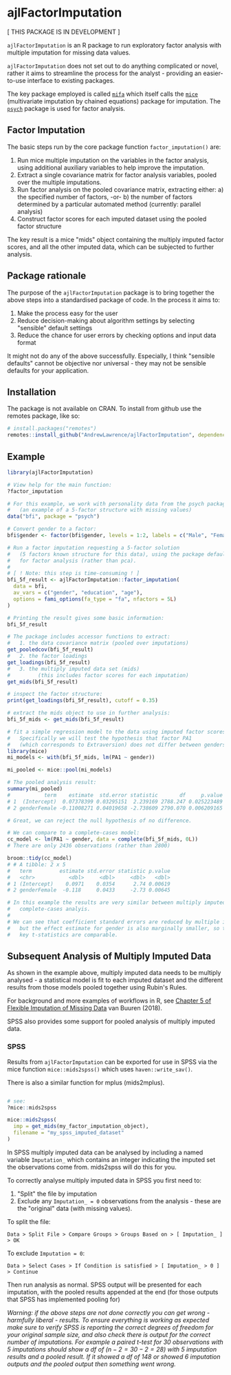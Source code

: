 # ajlFactorImputation

[ THIS PACKAGE IS IN DEVELOPMENT ]

`ajlFactorImputation` is an R package to run exploratory factor analysis with multiple imputation for missing data values.

`ajlFactorImputation` does not set out to do anything complicated or novel, rather it aims to streamline the process for the analyst - providing an easier-to-use interface to existing packages.

The key package employed is called [`mifa`](https://github.com/teebusch/mifa) which itself calls the [`mice`](https://amices.org/mice/) (multivariate imputation by chained equations) package for imputation. The [`psych`](https://personality-project.org/r/psych/) package is used for factor analysis.

## Factor Imputation

The basic steps run by the core package function `factor_imputation()` are:

1) Run mice multiple imputation on the variables in the factor analysis, using additional auxiliary variables to help improve the imputation.
2) Extract a single covariance matrix for factor analysis variables, pooled over the multiple imputations.
3) Run factor analysis on the pooled covariance matrix, extracting either:
    a) the specified number of factors, -or-
    b) the number of factors determined by a particular automated method (currently: parallel analysis)
4) Construct factor scores for each imputed dataset using the pooled factor structure

The key result is a mice "mids" object containing the multiply imputed factor scores, 
and all the other imputed data, which can be subjected to further analysis.

## Package rationale

The purpose of the `ajlFactorImputation` package is to bring together the above steps 
into a standardised package of code. In the process it aims to:

1) Make the process easy for the user
2) Reduce decision-making about algorithm settings by selecting "sensible" default settings
3) Reduce the chance for user errors by checking options and input data format

It might not do any of the above successfully.
Especially, I think "sensible defaults" cannot be objective nor universal - they may not be sensible defaults for your application.

## Installation

The package is not available on CRAN. To install from github use the 
remotes package, like so:

``` r
# install.packages("remotes")
remotes::install_github("AndrewLawrence/ajlFactorImputation", dependencies = TRUE)
```

## Example

```r
library(ajlFactorImputation)

# View help for the main function:
?factor_imputation

# For this example, we work with personality data from the psych package
#   (an example of a 5-factor structure with missing values)
data("bfi", package = "psych")

# Convert gender to a factor:
bfi$gender <- factor(bfi$gender, levels = 1:2, labels = c("Male", "Female"))

# Run a factor imputation requesting a 5-factor solution
#   (5 factors known structure for this data), using the package defaults
#   for factor analysis (rather than pca).
#
# [ ! Note: this step is time-consuming ! ]
bfi_5f_result <- ajlFactorImputation::factor_imputation(
  data = bfi,
  av_vars = c("gender", "education", "age"),
  options = fami_options(fa_type = "fa", nfactors = 5L)
)

# Printing the result gives some basic information:
bfi_5f_result

# The package includes accessor functions to extract:
#   1. the data covariance matrix (pooled over imputations)
get_pooledcov(bfi_5f_result)
#   2. the factor loadings
get_loadings(bfi_5f_result)
#   3. the multiply imputed data set (mids)
#         (this includes factor scores for each imputation)
get_mids(bfi_5f_result)

# inspect the factor structure:
print(get_loadings(bfi_5f_result), cutoff = 0.35)

# extract the mids object to use in further analysis:
bfi_5f_mids <- get_mids(bfi_5f_result)

# fit a simple regression model to the data using imputed factor scores.
#   Specifically we will test the hypothesis that factor PA1
#   (which corresponds to Extraversion) does not differ between genders.
library(mice)
mi_models <- with(bfi_5f_mids, lm(PA1 ~ gender))

mi_pooled <- mice::pool(mi_models)

# The pooled analysis result:
summary(mi_pooled)
#           term    estimate  std.error statistic       df     p.value
# 1  (Intercept)  0.07378399 0.03295151  2.239169 2788.247 0.025223489
# 2 genderFemale -0.11008271 0.04019658 -2.738609 2790.070 0.006209165

# Great, we can reject the null hypothesis of no difference.

# We can compare to a complete-cases model:
cc_model <- lm(PA1 ~ gender, data = complete(bfi_5f_mids, 0L))
# There are only 2436 observations (rather than 2800)

broom::tidy(cc_model)
# # A tibble: 2 x 5
#   term         estimate std.error statistic p.value
#   <chr>           <dbl>     <dbl>     <dbl>   <dbl>
# 1 (Intercept)    0.0971    0.0354      2.74 0.00619
# 2 genderFemale  -0.118     0.0433     -2.73 0.00645

# In this example the results are very similar between multiply imputed and 
#   complete-cases analyis.
#
# We can see that coefficient standard errors are reduced by multiple imputation,
#   but the effect estimate for gender is also marginally smaller, so the
#   key t-statistics are comparable.

```

## Subsequent Analysis of Multiply Imputed Data

As shown in the example above, multiply imputed data needs to be multiply analysed - a statistical model is fit to each imputed dataset and the different results from those models pooled together using Rubin's Rules.

For background and more examples of workflows in R, see 
[Chapter 5 of Flexible Imputation of Missing Data](https://stefvanbuuren.name/fimd/ch-analysis.html) van Buuren (2018).

SPSS also provides some support for pooled analysis of multiply imputed data.

### SPSS

Results from `ajlFactorImputation` can be exported for use in SPSS via the mice function 
`mice::mids2spss()` which uses `haven::write_sav()`.

There is also a similar function for mplus (mids2mplus).

```r

# see:
?mice::mids2spss

mice::mids2spss(
  imp = get_mids(my_factor_imputation_object),
  filename = "my_spss_imputed_dataset"
)

```

In SPSS multiply imputed data can be analysed by including a named variable
`Imputation_` which contains an integer indicating the imputed set the 
observations come from. mids2spss will do this for you.

To correctly analyse multiply imputed data in SPSS you first need to:

 1) "Split" the file by imputation
 2) Exclude any `Imputation_ = 0` observations from the analysis - these are 
     the "original" data (with missing values).

To split the file:

`Data > Split File > Compare Groups > Groups Based on > [ Imputation_ ] > OK`

To exclude `Imputation = 0`:

`Data > Select Cases > If Condition is satisfied > [ Imputation_ > 0 ] > Continue`

Then run analysis as normal. SPSS output will be presented for each imputation,
with the pooled results appended at the end (for those outputs that SPSS has 
implemented pooling for)

*Warning: if the above steps are not done correctly you can get wrong - harmfully 
liberal - results. To ensure everything is working as expected make sure to
verify SPSS is reporting the correct degrees of freedom for your original 
sample size, and also check there is output for the correct number of 
imputations. For example a paired t-test for 30 observations with 5 imputations
should show a df of ($n-2 = 30 - 2 = 28$) with 5 imputation results and a pooled
result. If it showed a df of 148 or showed 6 imputation outputs and the pooled
output then something went wrong.*
